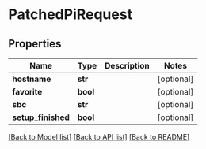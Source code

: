 # PatchedPiRequest


## Properties
Name | Type | Description | Notes
------------ | ------------- | ------------- | -------------
**hostname** | **str** |  | [optional] 
**favorite** | **bool** |  | [optional] 
**sbc** | **str** |  | [optional] 
**setup_finished** | **bool** |  | [optional] 

[[Back to Model list]](../README.md#documentation-for-models) [[Back to API list]](../README.md#documentation-for-api-endpoints) [[Back to README]](../README.md)



